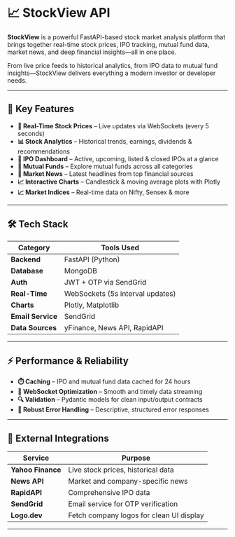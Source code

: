 # 📈 StockView API

**StockView** is a powerful FastAPI-based stock market analysis platform that brings together real-time stock prices, IPO tracking, mutual fund data, market news, and deep financial insights—all in one place.

From live price feeds to historical analytics, from IPO data to mutual fund insights—StockView delivers everything a modern investor or developer needs.

---

## 🚀 Key Features

- **🔴 Real-Time Stock Prices** – Live updates via WebSockets (every 5 seconds)
- **📊 Stock Analytics** – Historical trends, earnings, dividends & recommendations
- **🚀 IPO Dashboard** – Active, upcoming, listed & closed IPOs at a glance
- **📁 Mutual Funds** – Explore mutual funds across all categories
- **📰 Market News** – Latest headlines from top financial sources
- **📈 Interactive Charts** – Candlestick & moving average plots with Plotly
- **📈 Market Indices** – Real-time data on Nifty, Sensex & more

---

## 🛠️ Tech Stack

| Category         | Tools Used                                 |
|------------------|---------------------------------------------|
| **Backend**       | FastAPI (Python)                           |
| **Database**      | MongoDB                                    |
| **Auth**          | JWT + OTP via SendGrid                     |
| **Real-Time**     | WebSockets (5s interval updates)           |
| **Charts**        | Plotly, Matplotlib                         |
| **Email Service** | SendGrid                                   |
| **Data Sources**  | yFinance, News API, RapidAPI               |

---

## ⚡ Performance & Reliability

- **⏱️ Caching** – IPO and mutual fund data cached for 24 hours
- **📡 WebSocket Optimization** – Smooth and timely data streaming
- **🔍 Validation** – Pydantic models for clean input/output contracts
- **🧯 Robust Error Handling** – Descriptive, structured error responses

---

## 🔌 External Integrations

| Service         | Purpose                                      |
|------------------|----------------------------------------------|
| **Yahoo Finance** | Live stock prices, historical data          |
| **News API**      | Market and company-specific news            |
| **RapidAPI**      | Comprehensive IPO data                      |
| **SendGrid**      | Email service for OTP verification          |
| **Logo.dev**      | Fetch company logos for clean UI display    |

---
